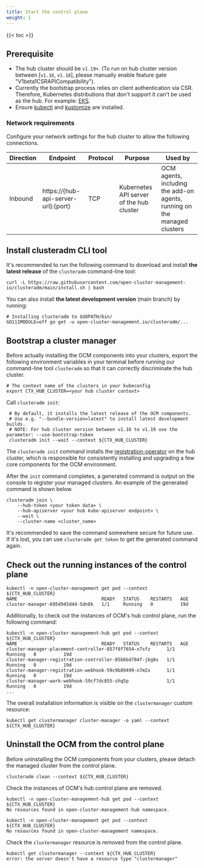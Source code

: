 ```yaml
---
title: Start the control plane
weight: 1
---
```


<!-- spellchecker-disable -->

{{< toc >}}

<!-- spellchecker-enable -->

## Prerequisite

- The hub cluster should be `v1.19+`.
  (To run on hub cluster version between \[`v1.16`, `v1.18`\],
  please manually enable feature gate "V1beta1CSRAPICompatibility").
- Currently the bootstrap process relies on client authentication via CSR. Therefore, Kubernetes distributions that don't support it can't be used as the hub.
For example: [EKS](https://github.com/aws/containers-roadmap/issues/1856).
- Ensure [kubectl](https://kubernetes.io/docs/tasks/tools/install-kubectl) and [kustomize](https://kubectl.docs.kubernetes.io/installation/kustomize/) are installed.

### Network requirements

Configure your network settings for the hub cluster to allow the following connections. 

| Direction | Endpoint                            | Protocol | Purpose                                  | Used by                                                                  |
|-----------|-------------------------------------|----------|------------------------------------------|--------------------------------------------------------------------------|
| Inbound   | https://{hub-api-server-url}:{port} | TCP      | Kubernetes API server of the hub cluster | OCM agents, including the add-on agents, running on the managed clusters |

## Install clusteradm CLI tool

It's recommended to run the following command to download and install **the
latest release** of the `clusteradm` command-line tool:

```shell
curl -L https://raw.githubusercontent.com/open-cluster-management-io/clusteradm/main/install.sh | bash
```

You can also install **the latest development version** (main branch) by running:

```shell
# Installing clusteradm to $GOPATH/bin/
GO111MODULE=off go get -u open-cluster-management.io/clusteradm/...
```

## Bootstrap a cluster manager

Before actually installing the OCM components into your clusters, export
the following environment variables in your terminal before running our
command-line tool `clusteradm` so that it can correctly discriminate the
hub cluster.

```shell
# The context name of the clusters in your kubeconfig
export CTX_HUB_CLUSTER=<your hub cluster context>
```

Call `clusteradm init`:

 ```shell
  # By default, it installs the latest release of the OCM components.
  # Use e.g. "--bundle-version=latest" to install latest development builds.
  # NOTE: For hub cluster version between v1.16 to v1.19 use the parameter: --use-bootstrap-token
  clusteradm init --wait --context ${CTX_HUB_CLUSTER}
```

The `clusteradm init` command installs the
[registration-operator](https://github.com/open-cluster-management-io/ocm/tree/main/cmd/registration-operator)
on the hub cluster, which is responsible for consistently installing
and upgrading a few core components for the OCM environment.

After the `init` command completes, a generated command is output on the console to
register your managed clusters. An example of the generated command is shown below.

```shell
clusteradm join \
    --hub-token <your token data> \
    --hub-apiserver <your hub kube-apiserver endpoint> \
    --wait \
    --cluster-name <cluster_name>
```

It's recommended to save the command somewhere secure for future use. If it's lost, you can use
`clusteradm get token` to get the generated command again.

## Check out the running instances of the control plane

```shell
kubectl -n open-cluster-management get pod --context ${CTX_HUB_CLUSTER}
NAME                               READY   STATUS    RESTARTS   AGE
cluster-manager-695d945d4d-5dn8k   1/1     Running   0          19d
```

Additionally, to check out the instances of OCM's hub control plane, run
the following command:

```shell
kubectl -n open-cluster-management-hub get pod --context ${CTX_HUB_CLUSTER}
NAME                               READY   STATUS    RESTARTS   AGE
cluster-manager-placement-controller-857f8f7654-x7sfz      1/1     Running   0          19d
cluster-manager-registration-controller-85b6bd784f-jbg8s   1/1     Running   0          19d
cluster-manager-registration-webhook-59c9b89499-n7m2x      1/1     Running   0          19d
cluster-manager-work-webhook-59cf7dc855-shq5p              1/1     Running   0          19d
...
```

The overall installation information is visible on the `clustermanager` custom resource:

```shell
kubectl get clustermanager cluster-manager -o yaml --context ${CTX_HUB_CLUSTER}
```

## Uninstall the OCM from the control plane

Before uninstalling the OCM components from your clusters, please detach the
managed cluster from the control plane.

```shell
clusteradm clean --context ${CTX_HUB_CLUSTER}
```

Check the instances of OCM's hub control plane are removed.

```shell
kubectl -n open-cluster-management-hub get pod --context ${CTX_HUB_CLUSTER}
No resources found in open-cluster-management-hub namespace.
```

```shell
kubectl -n open-cluster-management get pod --context ${CTX_HUB_CLUSTER}
No resources found in open-cluster-management namespace.
```

Check the `clustermanager` resource is removed from the control plane.

```shell
kubectl get clustermanager --context ${CTX_HUB_CLUSTER}
error: the server doesn't have a resource type "clustermanager"
```
